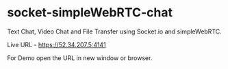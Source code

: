 # socket-simpleWebRTC-chat

Text Chat, Video Chat and File Transfer using Socket.io and simpleWebRTC.

Live URL - https://52.34.207.5:4141

For Demo open the URL in new window or browser.

